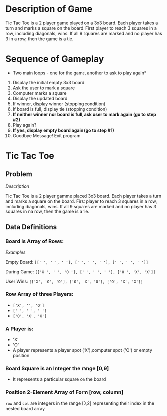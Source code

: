 # Description of Game

Tic Tac Toe is a 2 player game played on a 3x3 board. Each player takes a turn and marks a square on the board. First player to reach 3 squares in a row, including diagonals, wins. If all 9 squares are marked and no player has 3 in a row, then the game is a tie.

# Sequence of Gameplay

- Two main loops - one for the game, another to ask to play again\*

1. Display the initial empty 3x3 board
2. Ask the user to mark a square
3. Computer marks a square
4. Display the updated board
5. If winner, display winner (stopping condition)
6. If board is full, display tie (stopping condition)
7. **If neither winner nor board is full, ask user to mark again (go to step #2)**
8. Play again?
9. **If yes, display empty board again (go to step #1)**
10. Goodbye Message! Exit program

# Tic Tac Toe

## Problem

_Description_

Tic Tac Toe is a 2 player gamme placed 3x3 board. Each player takes a turn and marks a square on the board. First player to reach 3 squares in a row, including diagonals, wins. If all 9 squares are marked and no player has 3 squares in na row, then the game is a tie.

## Data Definitions

### Board is Array of Rows:

_Examples_

Empty Board: `[[' ', ' ', ' '], [' ', ' ', ' '], [' ', ' ', ' ']]`

During Game: `[['X ', ' ', 'O '], [' ', ' ', ' '], ['O ', 'X', 'X']]`

User Wins: `[['X', 'O', 'O'], ['O', 'X', 'O'], ['O', 'X', 'X']]`

### Row Array of three Players:

- `['X', '', 'O']`
- `[' ', ' ', ' ']`
- `['O', 'X', 'X']`

### A Player is:

- 'X'
- 'O'
- A player represents a player spot ('X'),computer spot ('O') or empty position

### Board Square is an Integer the range [0,9]

- It represents a particular square on the board

### Position 2-Element Array of Form [row, column]

`row` and `col` are integers in the range [0,2] representing their index in the nested board array
